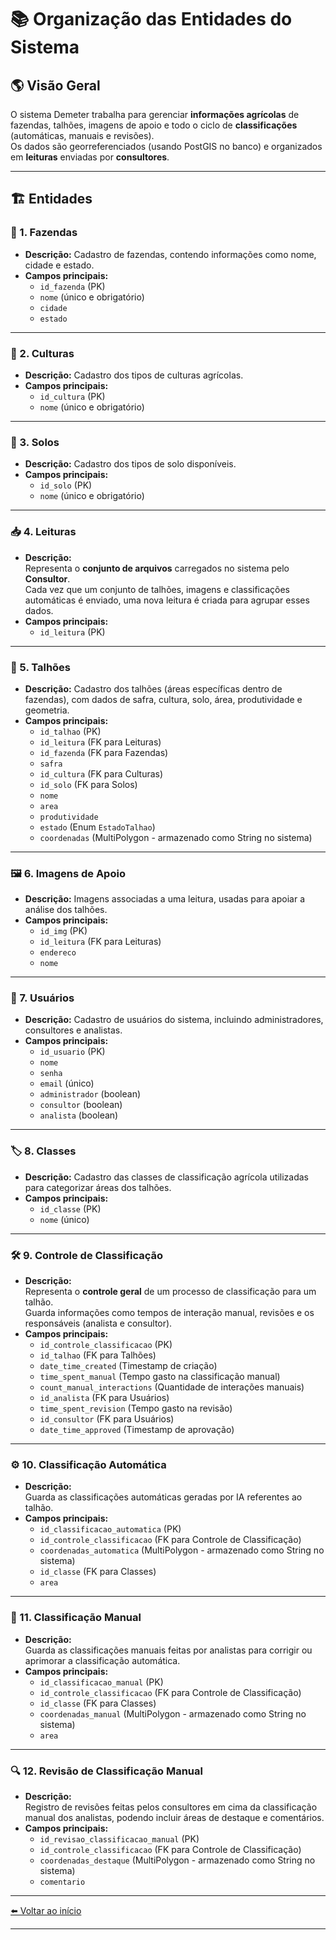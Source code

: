 # 📚 Organização das Entidades do Sistema

## 🌎 Visão Geral

O sistema Demeter trabalha para gerenciar **informações agrícolas** de fazendas, talhões, imagens de apoio e todo o ciclo de **classificações** (automáticas, manuais e revisões).  
Os dados são georreferenciados (usando PostGIS no banco) e organizados em **leituras** enviadas por **consultores**.

---

## 🏗️ Entidades

### 🏡 1. Fazendas
- **Descrição:** Cadastro de fazendas, contendo informações como nome, cidade e estado.
- **Campos principais:**
  - `id_fazenda` (PK)
  - `nome` (único e obrigatório)
  - `cidade`
  - `estado`

---

### 🌱 2. Culturas
- **Descrição:** Cadastro dos tipos de culturas agrícolas.
- **Campos principais:**
  - `id_cultura` (PK)
  - `nome` (único e obrigatório)

---

### 🧱 3. Solos
- **Descrição:** Cadastro dos tipos de solo disponíveis.
- **Campos principais:**
  - `id_solo` (PK)
  - `nome` (único e obrigatório)

---

### 📥 4. Leituras
- **Descrição:**  
  Representa o **conjunto de arquivos** carregados no sistema pelo **Consultor**.  
  Cada vez que um conjunto de talhões, imagens e classificações automáticas é enviado, uma nova leitura é criada para agrupar esses dados.
- **Campos principais:**
  - `id_leitura` (PK)

---

### 🧩 5. Talhões
- **Descrição:** Cadastro dos talhões (áreas específicas dentro de fazendas), com dados de safra, cultura, solo, área, produtividade e geometria.
- **Campos principais:**
  - `id_talhao` (PK)
  - `id_leitura` (FK para Leituras)
  - `id_fazenda` (FK para Fazendas)
  - `safra`
  - `id_cultura` (FK para Culturas)
  - `id_solo` (FK para Solos)
  - `nome`
  - `area`
  - `produtividade`
  - `estado` (Enum `EstadoTalhao`)
  - `coordenadas` (MultiPolygon - armazenado como String no sistema)

---

### 🖼️ 6. Imagens de Apoio
- **Descrição:** Imagens associadas a uma leitura, usadas para apoiar a análise dos talhões.
- **Campos principais:**
  - `id_img` (PK)
  - `id_leitura` (FK para Leituras)
  - `endereco`
  - `nome`

---

### 👥 7. Usuários
- **Descrição:** Cadastro de usuários do sistema, incluindo administradores, consultores e analistas.
- **Campos principais:**
  - `id_usuario` (PK)
  - `nome`
  - `senha`
  - `email` (único)
  - `administrador` (boolean)
  - `consultor` (boolean)
  - `analista` (boolean)

---

### 🏷️ 8. Classes
- **Descrição:** Cadastro das classes de classificação agrícola utilizadas para categorizar áreas dos talhões.
- **Campos principais:**
  - `id_classe` (PK)
  - `nome` (único)

---

### 🛠️ 9. Controle de Classificação
- **Descrição:**  
  Representa o **controle geral** de um processo de classificação para um talhão.  
  Guarda informações como tempos de interação manual, revisões e os responsáveis (analista e consultor).
- **Campos principais:**
  - `id_controle_classificacao` (PK)
  - `id_talhao` (FK para Talhões)
  - `date_time_created` (Timestamp de criação)
  - `time_spent_manual` (Tempo gasto na classificação manual)
  - `count_manual_interactions` (Quantidade de interações manuais)
  - `id_analista` (FK para Usuários)
  - `time_spent_revision` (Tempo gasto na revisão)
  - `id_consultor` (FK para Usuários)
  - `date_time_approved` (Timestamp de aprovação)

---

### ⚙️ 10. Classificação Automática
- **Descrição:**  
  Guarda as classificações automáticas geradas por IA referentes ao talhão.
- **Campos principais:**
  - `id_classificacao_automatica` (PK)
  - `id_controle_classificacao` (FK para Controle de Classificação)
  - `coordenadas_automatica` (MultiPolygon - armazenado como String no sistema)
  - `id_classe` (FK para Classes)
  - `area`

---

### 📝 11. Classificação Manual
- **Descrição:**  
  Guarda as classificações manuais feitas por analistas para corrigir ou aprimorar a classificação automática.
- **Campos principais:**
  - `id_classificacao_manual` (PK)
  - `id_controle_classificacao` (FK para Controle de Classificação)
  - `id_classe` (FK para Classes)
  - `coordenadas_manual` (MultiPolygon - armazenado como String no sistema)
  - `area`

---

### 🔍 12. Revisão de Classificação Manual
- **Descrição:**  
  Registro de revisões feitas pelos consultores em cima da classificação manual dos analistas, podendo incluir áreas de destaque e comentários.
- **Campos principais:**
  - `id_revisao_classificacao_manual` (PK)
  - `id_controle_classificacao` (FK para Controle de Classificação)
  - `coordenadas_destaque` (MultiPolygon - armazenado como String no sistema)
  - `comentario`

---

[⬅️ Voltar ao início](../../README.md)

---